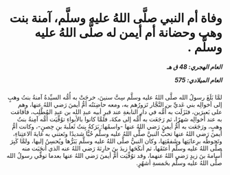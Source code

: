 <h1 dir="rtl">وفاة أم النبي صلَّى اللهُ عليه وسلَّم، آمنة بنت وهب وحضانة أم أيمن له صلَّى اللهُ عليه وسلَّم .</h1>

<h5 dir="rtl">العام الهجري:  48  ق هـ

العام الميلادي: 575

</h5>

<p dir="rtl">لمَّا بَلَغَ رسولُ الله صلَّى اللهُ عليه وسلَّم سِتَّ سنينَ، خرجَتْ به أُمُّه السيِّدةُ آمنةُ بنتُ وهبٍ إلى أخوالِه بني عَديِّ بن النَّجَّار تَزورُهم به، ومعه حاضِنَتُه أمُّ أيمنَ رَضي اللهُ عنها، وهم على بَعيرَين، فنَزَلَت به أُمُّه في دارِ النابغةِ عند قبرِ أبيه عبدِ الله بن عبدِ المُطَّلِب، فأقامَت به عند أخوالِه شهرًا، ثم رَجَعَت به أُمُّه إلى مكةَ، فلمَّا كانوا بالأبواءِ توُفِّيَت أُمُّه آمِنةُ بنتُ وهبٍ، ورَجَعَت به أُمُّ أيمنَ رَضي اللهُ عنها -واسمُها: بَرَكةُ بِنتُ ثَعلَبةَ بنِ حِصنٍ-، وكانت أمُّ أيمنَ رَضي اللهُ عنها تحبُّ النبيَّ صلَّى اللهُ عليه وسلَّم حُبًّا شديدًا وتَعتني به غايةَ الاعتِناءِ، وتَحوطُه برِعايَتِها وشَفقَتِها، وكان النبيُّ صلَّى اللهُ عليه وسلَّم يَبَرُّها ويُحسِنُ إليها، ولمَّا كَبِرَ صلَّى اللهُ عليه وسلَّم أعتَقَها، ثم أنكَحَها زيدَ بنَ حارِثةَ رَضي اللهُ عنه الذي أنجَبَت منه أُسامةَ بنَ زيدٍ رَضي اللهُ عنهما، وقد توُفِّيَت أمُّ أيمنَ رَضي اللهُ عنها بعدما توفِّي رسولُ الله صلَّى اللهُ عليه وسلَّم بخَمسةِ أشهُرٍ.</p></br>
